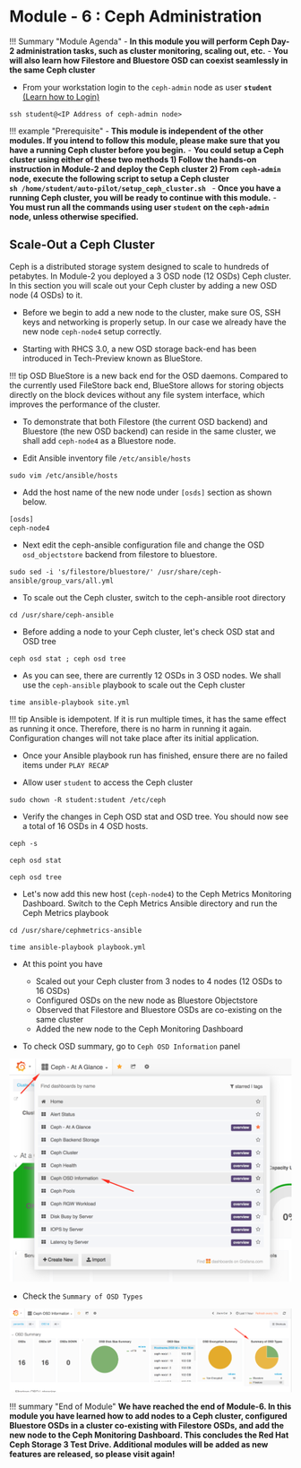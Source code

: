 # Module - 6 : Ceph Administration

!!! Summary "Module Agenda"
    - **In this module you will perform Ceph Day-2 administration tasks, such as cluster monitoring, scaling out, etc.**
    - **You will also learn how Filestore and Bluestore OSD can coexist seamlessly in the same Ceph cluster**

- From your workstation login to the ``ceph-admin`` node as user **``student``** [(Learn how to Login)](https://red-hat-storage.github.io/RHCS_Test_Drive/#starting-the-lab)

```
ssh student@<IP Address of ceph-admin node>
```

!!! example "Prerequisite"
    - **This module is independent of the other modules. If you intend to follow this module, please make sure that you have a running Ceph cluster before you begin.**
    - **You could setup a Ceph cluster using either of these two methods
    1) Follow the hands-on instruction in Module-2 and deploy the Ceph cluster
    2) From ``ceph-admin`` node, execute the following script to setup a Ceph cluster  
       ``sh /home/student/auto-pilot/setup_ceph_cluster.sh ``**
    - **Once you have a running Ceph cluster, you will be ready to continue with this module.**
    - **You must run all the commands using user ``student`` on the ``ceph-admin`` node, unless otherwise specified.**

## Scale-Out a Ceph Cluster

Ceph is a distributed storage system designed to scale to hundreds of petabytes. In Module-2 you deployed a 3 OSD node (12 OSDs) Ceph cluster. In this section you will scale out your Ceph cluster by adding a new OSD node (4 OSDs) to it.

- Before we begin to add a new node to the cluster, make sure OS, SSH keys and networking is properly setup. In our case we already have the new node ``ceph-node4`` setup correctly.

- Starting with RHCS 3.0, a new OSD storage back-end has been introduced in Tech-Preview known as BlueStore.

!!! tip
    OSD BlueStore is a new back end for the OSD daemons. Compared to the currently used FileStore back end, BlueStore allows for storing objects directly on the block devices without any file system interface, which improves the performance of the cluster.

- To demonstrate that both Filestore (the current OSD backend) and Bluestore (the new OSD backend) can reside in the same cluster, we shall add ``ceph-node4`` as a Bluestore node.

- Edit Ansible inventory file ``/etc/ansible/hosts`` 

```
sudo vim /etc/ansible/hosts
```

- Add the host name of the new node under ``[osds]`` section as shown below.

```
[osds]
ceph-node4
```

- Next edit the ceph-ansible configuration file and change the OSD ``osd_objectstore`` backend from filestore to bluestore.

```
sudo sed -i 's/filestore/bluestore/' /usr/share/ceph-ansible/group_vars/all.yml
```

- To scale out the Ceph cluster, switch to the ceph-ansible root directory

```
cd /usr/share/ceph-ansible

```

- Before adding a node to your Ceph cluster, let's check OSD stat and OSD tree

```
ceph osd stat ; ceph osd tree
```

- As you can see, there are currently 12 OSDs in 3 OSD nodes. We shall use the ``ceph-ansible`` playbook to scale out the Ceph cluster 

```
time ansible-playbook site.yml
```

!!! tip
    Ansible is idempotent. If it is run multiple times, it has the same effect as running it once. Therefore, there is no harm in running it again. Configuration changes will not take place after its initial application.

- Once your Ansible playbook run has finished, ensure there are no failed items under ``PLAY RECAP`` 

- Allow user ``student`` to access the Ceph cluster

```
sudo chown -R student:student /etc/ceph
```

- Verify the changes in Ceph OSD stat and OSD tree. You should now see a total of 16 OSDs in 4 OSD hosts.

```
ceph -s
```

```
ceph osd stat
```

```
ceph osd tree
```

- Let's now add this new host (``ceph-node4``) to the Ceph Metrics Monitoring Dashboard. Switch to the Ceph Metrics Ansible directory and run the Ceph Metrics playbook

```
cd /usr/share/cephmetrics-ansible
```

```
time ansible-playbook playbook.yml
```

- At this point you have 
    - Scaled out your Ceph cluster from 3 nodes to 4 nodes (12 OSDs to 16 OSDs)
    - Configured OSDs on the new node as Bluestore Objectstore
    - Observed that Filestore and Bluestore OSDs are co-existing on the same cluster
    - Added the new node to the Ceph Monitoring Dashboard

- To check OSD summary, go to ``Ceph OSD Information`` panel 

[![Ceph Metrics Dashboard At Glance](images/module_6_ceph_dashboard_1.png)](images/module_6_ceph_dashboard_1.png)

- Check the ``Summary of OSD Types`` 

[![Ceph Metrics Dashboard At Glance](images/module_6_ceph_dashboard_2.png)](images/module_6_ceph_dashboard_2.png)

!!! summary "End of Module" 
    **We have reached the end of Module-6. In this module you have learned how to add nodes to a Ceph cluster, configured Bluestore OSDs in a cluster co-existing with Filestore OSDs, and add the new node to the Ceph Monitoring Dashboard. This concludes the Red Hat Ceph Storage 3 Test Drive. Additional modules will be added as new features are released, so please visit again!**